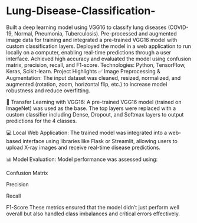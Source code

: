 # Lung-Disease-Classification-
Built a deep learning model using VGG16 to classify lung diseases (COVID-19, Normal, Pneumonia, Tuberculosis). Pre-processed and augmented image data for training and integrated a pre-trained VGG16 model with custom classification layers. Deployed the model in a web application to run locally on a computer, enabling real-time predictions through a user interface. Achieved high accuracy and evaluated the model using confusion matrix, precision, recall, and F1-score. Technologies: Python, TensorFlow, Keras, Scikit-learn. Project Highlights ✅ Image Preprocessing & Augmentation: The input dataset was cleaned, resized, normalized, and augmented (rotation, zoom, horizontal flip, etc.) to increase model robustness and reduce overfitting.

🧠 Transfer Learning with VGG16: A pre-trained VGG16 model (trained on ImageNet) was used as the base. The top layers were replaced with a custom classifier including Dense, Dropout, and Softmax layers to output predictions for the 4 classes.

💻 Local Web Application: The trained model was integrated into a web-based interface using libraries like Flask or Streamlit, allowing users to upload X-ray images and receive real-time disease predictions.

📊 Model Evaluation: Model performance was assessed using:

Confusion Matrix

Precision

Recall

F1-Score These metrics ensured that the model didn’t just perform well overall but also handled class imbalances and critical errors effectively.
